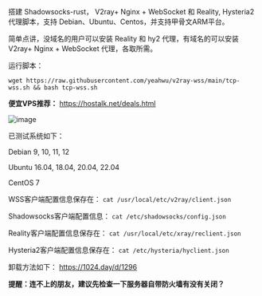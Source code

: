 搭建 Shadowsocks-rust， V2ray+ Nginx + WebSocket 和 Reality, Hysteria2 代理脚本，支持 Debian、Ubuntu、Centos，并支持甲骨文ARM平台。

简单点讲，没域名的用户可以安装 Reality 和 hy2 代理，有域名的可以安装 V2ray+ Nginx + WebSocket 代理，各取所需。

运行脚本：

```
wget https://raw.githubusercontent.com/yeahwu/v2ray-wss/main/tcp-wss.sh && bash tcp-wss.sh
```

**便宜VPS推荐：** https://hostalk.net/deals.html

![image](https://github.com/jgsports/v2ray-wss/assets/13328328/99ce2c9b-4e00-490c-8469-acb65174c912)

已测试系统如下：

Debian 9, 10, 11, 12

Ubuntu 16.04, 18.04, 20.04, 22.04

CentOS 7

WSS客户端配置信息保存在：
`cat /usr/local/etc/v2ray/client.json`

Shadowsocks客户端配置信息：
`cat /etc/shadowsocks/config.json`

Reality客户端配置信息保存在：
`cat /usr/local/etc/xray/reclient.json`

Hysteria2客户端配置信息保存在：
`cat /etc/hysteria/hyclient.json`

卸载方法如下：
https://1024.day/d/1296

**提醒：连不上的朋友，建议先检查一下服务器自带防火墙有没有关闭？**
